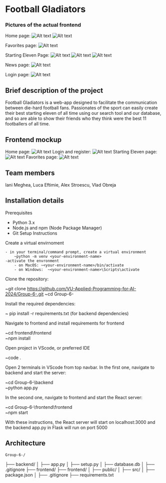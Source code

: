 # Football Gladiators

### Pictures of the actual frontend

Home page:
![Alt text](image.png)
![Alt text](image-1.png)

Favorites page:
![Alt text](image-2.png)

Starting Eleven Page:
![Alt text](image-3.png)
![Alt text](image-4.png)
![Alt text](image-5.png)

News page:
![Alt text](image-6.png)

Login page:
![Alt text](image-7.png)

## Brief description of the project
Football Gladiators is a web-app designed to facilitate the communication between die-hard football fans. Passionates of the sport can easily create their best starting eleven of all time using our search tool and our database, and so are able to show their friends who they think were the best 11 footballers of all time.
## Frontend mockup
Home page:
![Alt text](<Home page.png>)
Login and register:
![Alt text](<Login and register.png>)
Starting Eleven page:
![Alt text](image-8.png)
Favorites page:
![Alt text](image-9.png)
## Team members
Iani Meghea, Luca Eftimie, Alex Stroescu, Vlad Obreja
## Installation details
Prerequisites

* Python 3.x
* Node.js and npm (Node Package Manager)
* Git
Setup Instructions
	

Create a virtual envirnoment

	- in your terminal/command prompt, create a virtual environment
		~python -m venv <your-environment-name>
	-activate the envronment
		- on MacOS: ~<your-environment-name>/bin/activate
		- on Windows:  ~<your-environment-name>\Scripts\activate


Clone the repository:	

~git clone https://github.com/VU-Applied-Programming-for-AI-2024/Group-6-.git
~cd Group-6-


Install the required dependencies:	
    
~ pip install -r requirements.txt	(for backend dependencies)


Navigate to frontend and install requirements for frontend	

~cd frontend\frontend	
~npm install


Open project in VScode, or preferred IDE	

~code .


Open 2 terminals in VScode from top navbar. In the first one, navigate to backend and start the server:	

~cd Group-6-\backend	
~python app.py


In the second one, navigate to frontend and start the React server:	

~cd Group-6-\frontend\frontend	
~npm start


With these instructions, the React server will start on localhost:3000 and the backend app.py in Flask will run on port 5000







## Architecture
    Group-6-/
├── backend/
│   ├── app.py
│   ├── setup.py
│   ├── database.db
│   ├── .gitignore
├── frontend/
	├── frontend/
│   		├── public/
│   		├── src/
│   		├── package.json
│   		├── .gitignore
 ├── requirements.txt
